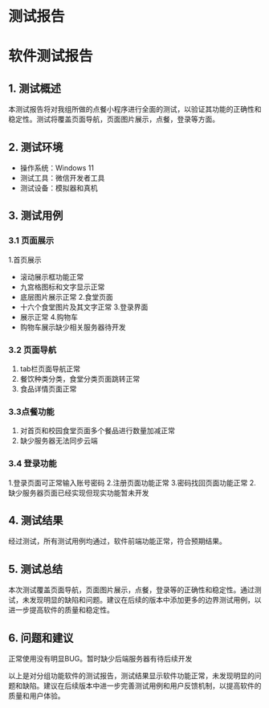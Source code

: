# 测试报告
# 软件测试报告


## 1. 测试概述
本测试报告将对我组所做的点餐小程序进行全面的测试，以验证其功能的正确性和稳定性。测试将覆盖页面导航，页面图片展示，点餐，登录等方面。

## 2. 测试环境
- 操作系统：Windows 11
- 测试工具：微信开发者工具
- 测试设备：模拟器和真机

## 3. 测试用例

### 3.1 页面展示
1.首页展示
 - 滚动展示框功能正常
 - 九宫格图标和文字显示正常
 - 底层图片展示正常
2.食堂页面
  - 十六个食堂图片及其文字正常
3.登录界面 
  - 展示正常
4.购物车
  - 购物车展示缺少相关服务器待开发

### 3.2 页面导航
1. tab栏页面导航正常
2. 餐饮种类分类，食堂分类页面跳转正常
3. 食品详情页面正常

### 3.3点餐功能
1. 对首页和校园食堂页面多个餐品进行数量加减正常
2. 缺少服务器无法同步云端

### 3.4 登录功能
1.登录页面可正常输入账号密码
2.注册页面功能正常
3.密码找回页面功能正常
2.缺少服务器页面已经实现但现实功能暂未开发

## 4. 测试结果
经过测试，所有测试用例均通过，软件前端功能正常，符合预期结果。

## 5. 测试总结
本次测试覆盖页面导航，页面图片展示，点餐，登录等的正确性和稳定性。通过测试，未发现明显的缺陷和问题。建议在后续的版本中添加更多的边界测试用例，以进一步提高软件的质量和稳定性。

## 6. 问题和建议
正常使用没有明显BUG。暂时缺少后端服务器有待后续开发

以上是对分组功能软件的测试报告，测试结果显示软件功能正常，未发现明显的问题和缺陷。建议在后续版本中进一步完善测试用例和用户反馈机制，以提高软件的质量和用户体验。
